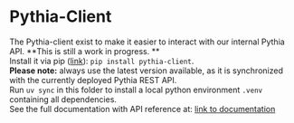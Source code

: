 # Pythia-Client

The Pythia-client exist to make it easier to interact with our internal Pythia API. **This is still a work in progress.
**        
Install it via pip ([link](https://pypi.org/project/pythia-client/)): `pip install pythia-client`.    
**Please note:** always use the latest version available, as it is synchronized with the currently deployed Pythia REST
API.  
Run `uv sync` in this folder to install a local python environment `.venv` containing all dependencies.  
See the full documentation with API reference
at: [link to documentation](https://llm-ale-chatbot-ale-gitlab-dto-data-science-cip--785643472bb1ac.gitlab.io/pythia-client/overview/)  
